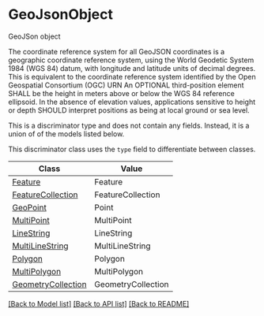 # GeoJsonObject

GeoJSon object

The coordinate reference system for all GeoJSON coordinates is a
geographic coordinate reference system, using the World Geodetic System
1984 (WGS 84) datum, with longitude and latitude units of decimal
degrees.
This is equivalent to the coordinate reference system identified by the
Open Geospatial Consortium (OGC) URN
An OPTIONAL third-position element SHALL be the height in meters above
or below the WGS 84 reference ellipsoid.
In the absence of elevation values, applications sensitive to height or
depth SHOULD interpret positions as being at local ground or sea level.


This is a discriminator type and does not contain any fields. Instead, it is a union
of of the models listed below.

This discriminator class uses the `type` field to differentiate between classes.

| Class | Value
| ------------ | -------------
[Feature](Feature.md) | Feature
[FeatureCollection](FeatureCollection.md) | FeatureCollection
[GeoPoint](GeoPoint.md) | Point
[MultiPoint](MultiPoint.md) | MultiPoint
[LineString](LineString.md) | LineString
[MultiLineString](MultiLineString.md) | MultiLineString
[Polygon](Polygon.md) | Polygon
[MultiPolygon](MultiPolygon.md) | MultiPolygon
[GeometryCollection](GeometryCollection.md) | GeometryCollection


[[Back to Model list]](../../../README.md#models-v2-link) [[Back to API list]](../../../README.md#apis-v2-link) [[Back to README]](../../../README.md)
